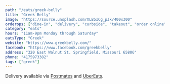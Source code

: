 ```yaml
---
path: "/eats/greek-belly"
title: "Greek Belly"
image: "https://source.unsplash.com/XLB5ICg_pJk/400x300"
orderops: ["dine-in", "delivery", "curbside", "takeout", "order online"]
category: "eats"
hours: "11am-9pm Monday through Saturday"
eatsType: "Greek"
website: "https://www.greekbelly.com/"
facebook: "https://www.facebook.com/greekbelly"
address: "320 East Walnut St. Springfield, Missouri 65806"
phone: "4175973382"
tags: ["greek"]
---
```


Delivery available via [Postmates](https://postmates.com/merchant/greek-belly-springfield) and [UberEats](https://www.ubereats.com/springfield-mo/food-delivery/greek-belly/iKmuZ6MlRY-4NfxOpd-eWQ).
